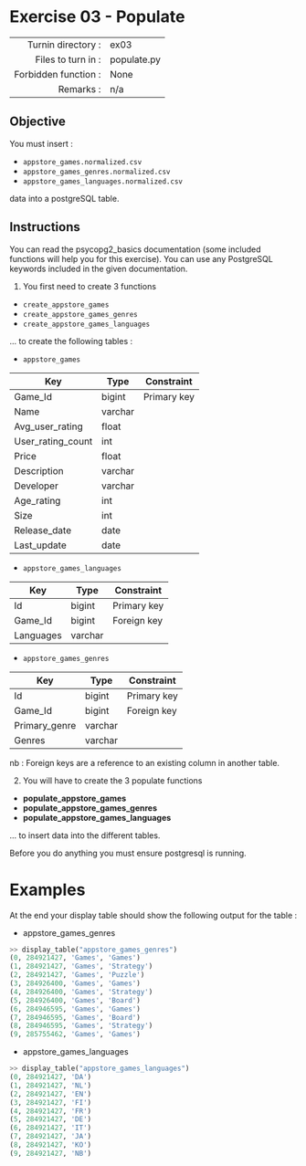 # Exercise 03 - Populate
|                         |                    |
| -----------------------:| ------------------ |
|   Turnin directory :    |  ex03              |
|   Files to turn in :    |  populate.py       |
|   Forbidden function :  |  None              |
|   Remarks :             |  n/a               |

## Objective

You must insert :
* `appstore_games.normalized.csv`
* `appstore_games_genres.normalized.csv`
* `appstore_games_languages.normalized.csv` 

data into a postgreSQL table.

## Instructions

You can read the psycopg2_basics documentation (some included functions will help you for this exercise). You can use any PostgreSQL keywords included in the given documentation.

1) You first need to create 3 functions
- `create_appstore_games`
- `create_appstore_games_genres`
- `create_appstore_games_languages`

... to create the following tables :

* `appstore_games`

| Key | Type| Constraint |
|---|---|---|
| Game_Id | bigint | Primary key |
| Name | varchar | |
| Avg_user_rating | float | |
| User_rating_count | int | |
| Price | float | | 
| Description | varchar | |
| Developer | varchar | |
| Age_rating | int | |
| Size | int | |
| Release_date | date | |
| Last_update | date | |

* `appstore_games_languages`

| Key | Type| Constraint |
|---|---|---|
| Id | bigint | Primary key |
| Game_Id | bigint | Foreign key |
| Languages | varchar | |

* `appstore_games_genres`

| Key | Type| Constraint |
|---|---|---|
| Id | bigint | Primary key |
| Game_Id | bigint | Foreign key |
| Primary_genre | varchar | |
| Genres | varchar | |

nb : Foreign keys are a reference to an existing column in another table.

2) You will have to create the 3 populate functions

* **populate_appstore_games**
* **populate_appstore_games_genres**
* **populate_appstore_games_languages**

... to insert data into the different tables.

Before you do anything you must ensure postgresql is running.

# Examples

At the end your display table should show the following output for the table :

* appstore_games_genres

```python
>> display_table("appstore_games_genres")
(0, 284921427, 'Games', 'Games')
(1, 284921427, 'Games', 'Strategy')
(2, 284921427, 'Games', 'Puzzle')
(3, 284926400, 'Games', 'Games')
(4, 284926400, 'Games', 'Strategy')
(5, 284926400, 'Games', 'Board')
(6, 284946595, 'Games', 'Games')
(7, 284946595, 'Games', 'Board')
(8, 284946595, 'Games', 'Strategy')
(9, 285755462, 'Games', 'Games')
```

* appstore_games_languages

```python
>> display_table("appstore_games_languages")
(0, 284921427, 'DA')
(1, 284921427, 'NL')
(2, 284921427, 'EN')
(3, 284921427, 'FI')
(4, 284921427, 'FR')
(5, 284921427, 'DE')
(6, 284921427, 'IT')
(7, 284921427, 'JA')
(8, 284921427, 'KO')
(9, 284921427, 'NB')
```
